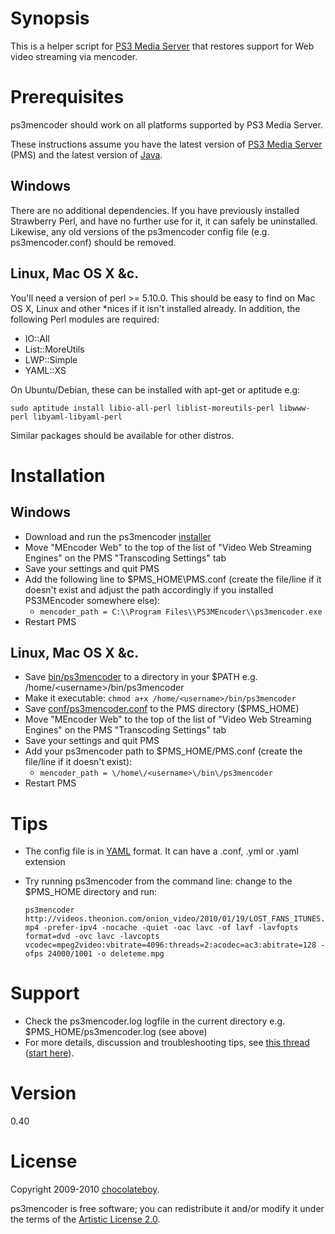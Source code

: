 # Synopsis

This is a helper script for [PS3 Media Server](http://code.google.com/p/ps3mediaserver/) that restores support for Web video streaming via mencoder.

# Prerequisites

ps3mencoder should work on all platforms supported by PS3 Media Server.

These instructions assume you have the latest version of [PS3 Media Server](http://ps3mediaserver.org/forum/viewtopic.php?f=2&t=3217) (PMS) and the latest version of [Java](http://www.java.com/en/download/index.jsp).

## Windows

There are no additional dependencies. If you have previously installed Strawberry Perl, and have no further use for it, it can safely be uninstalled. Likewise, any old versions of the ps3mencoder config file (e.g. ps3mencoder.conf) should be removed.

## Linux, Mac OS X &c.

You'll need a version of perl >= 5.10.0. This should be easy to find on Mac OS X, Linux and other *nices if it isn't installed already. In addition, the following Perl modules are required:

* IO::All
* List::MoreUtils
* LWP::Simple
* YAML::XS

On Ubuntu/Debian, these can be installed with apt-get or aptitude e.g:

    sudo aptitude install libio-all-perl liblist-moreutils-perl libwww-perl libyaml-libyaml-perl

Similar packages should be available for other distros.

# Installation

## Windows

* Download and run the ps3mencoder [installer](http://github.com/chocolateboy/ps3mencoder/raw/master/bin/ps3mencoder_installer.exe)
* Move "MEncoder Web" to the top of the list of "Video Web Streaming Engines" on the PMS "Transcoding Settings" tab
* Save your settings and quit PMS
* Add the following line to $PMS_HOME\PMS.conf (create the file/line if it doesn't exist and adjust the path accordingly if you installed PS3MEncoder somewhere else):
  * `mencoder_path = C:\\Program Files\\PS3MEncoder\\ps3mencoder.exe`
* Restart PMS

## Linux, Mac OS X &c.

* Save [bin/ps3mencoder](http://github.com/chocolateboy/ps3mencoder/raw/master/bin/ps3mencoder)
  to a directory in your $PATH e.g. /home/\<username\>/bin/ps3mencoder
* Make it executable: `chmod a+x /home/<username>/bin/ps3mencoder`
* Save [conf/ps3mencoder.conf](http://github.com/chocolateboy/ps3mencoder/raw/master/conf/ps3mencoder.conf)
  to the PMS directory ($PMS_HOME)
* Move "MEncoder Web" to the top of the list of "Video Web Streaming Engines" on the PMS "Transcoding Settings" tab
* Save your settings and quit PMS
* Add your ps3mencoder path to $PMS_HOME/PMS.conf (create the file/line if it doesn't exist):
  * `mencoder_path = \/home\/<username>\/bin\/ps3mencoder`
* Restart PMS

# Tips
* The config file is in [YAML](http://en.wikipedia.org/wiki/YAML) format. It can have a .conf, .yml or .yaml extension
* Try running ps3mencoder from the command line: change to the $PMS_HOME directory and run:

    `ps3mencoder http://videos.theonion.com/onion_video/2010/01/19/LOST_FANS_ITUNES.mp4 -prefer-ipv4 -nocache -quiet -oac lavc -of lavf -lavfopts format=dvd -ovc lavc -lavcopts vcodec=mpeg2video:vbitrate=4096:threads=2:acodec=ac3:abitrate=128 -ofps 24000/1001 -o deleteme.mpg`

# Support #

* Check the ps3mencoder.log logfile in the current directory e.g. $PMS_HOME/ps3mencoder.log (see above)
* For more details, discussion and troubleshooting tips, see [this thread](http://ps3mediaserver.org/forum/viewtopic.php?f=6&t=5002) ([start here](http://ps3mediaserver.org/forum/viewtopic.php?f=6&t=5002#p22479)).

# Version

0.40

# License

Copyright 2009-2010 [chocolateboy](mailto:chocolate@cpan.org).

ps3mencoder is free software; you can redistribute it and/or modify it under the terms of the [Artistic License 2.0](http://www.opensource.org/licenses/artistic-license-2.0.php).
